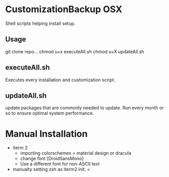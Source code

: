 # CustomizationBackup OSX
Shell scripts helping install setup.

## Usage
git clone repo...
chmod u+x executeAll.sh
chmod u+X updateAll.sh

## executeAll.sh
Executes every installation and customization script.

## updateAll.sh
update packages that are commonly needed to update. Run every month or so to ensure optimal system performance.

# Manual Installation
- iterm 2
  - importing colorschemes = material design or dracula
  - change font [DroidSansMono]
  - Use a different font for non-ASCII text
- manualty setting zsh as iterm2 init.
=
